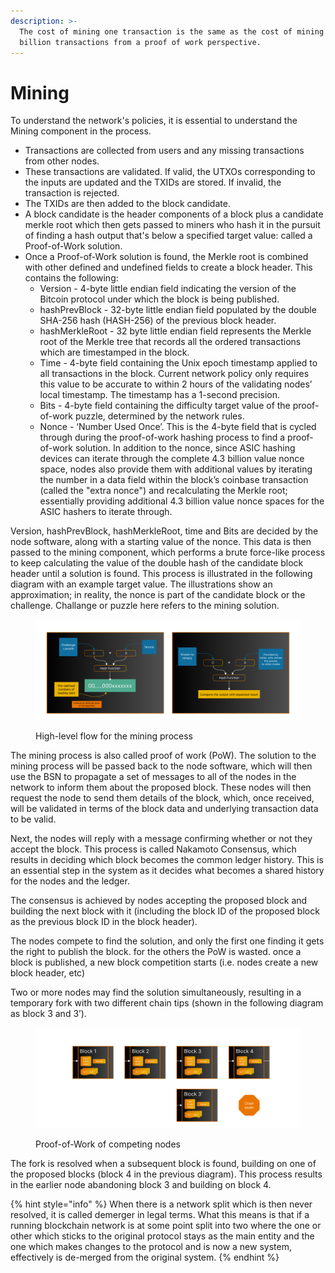 ```yaml
---
description: >-
  The cost of mining one transaction is the same as the cost of mining 100
  billion transactions from a proof of work perspective.
---
```


# Mining

To understand the network's policies, it is essential to understand the Mining component in the process.

* Transactions are collected from users and any missing transactions from other nodes.
* These transactions are validated. If valid, the UTXOs corresponding to the inputs are updated and the TXIDs are stored. If invalid, the transaction is rejected.
* The TXIDs are then added to the block candidate.
* A block candidate is the header components of a block plus a candidate merkle root which then gets passed to miners who hash it in the pursuit of finding a hash output that's below a specified target value: called a Proof-of-Work solution.
* Once a Proof-of-Work solution is found, the Merkle root is combined with other defined and undefined fields to create a block header. This contains the following:
  * Version - 4-byte little endian field indicating the version of the Bitcoin protocol under which the block is being published.
  * hashPrevBlock - 32-byte little endian field populated by the double SHA-256 hash (HASH-256) of the previous block header.
  * hashMerkleRoot - 32 byte little endian field represents the Merkle root of the Merkle tree that records all the ordered transactions which are timestamped in the block.
  * Time - 4-byte field containing the Unix epoch timestamp applied to all transactions in the block. Current network policy only requires this value to be accurate to within 2 hours of the validating nodes’ local timestamp. The timestamp has a 1-second precision.
  * Bits - 4-byte field containing the difficulty target value of the proof-of-work puzzle, determined by the network rules.
  * Nonce - ‘Number Used Once’. This is the 4-byte field that is cycled through during the proof-of-work hashing process to find a proof-of-work solution. In addition to the nonce, since ASIC hashing devices can iterate through the complete 4.3 billion value nonce space, nodes also provide them with additional values by iterating the number in a data field within the block’s coinbase transaction (called the "extra nonce") and recalculating the Merkle root; essentially providing additional 4.3 billion value nonce spaces for the ASIC hashers to iterate through.

Version, hashPrevBlock, hashMerkleRoot, time and Bits are decided by the node software, along with a starting value of the nonce. This data is then passed to the mining component, which performs a brute force-like process to keep calculating the value of the double hash of the candidate block header until a solution is found. This process is illustrated in the following diagram with an example target value. The illustrations show an approximation; in reality, the nonce is part of the candidate block or the challenge. Challange or puzzle here refers to the mining solution.

<figure><img src="../../../.gitbook/assets/image (1).png" alt=""><figcaption><p>High-level flow for the mining process</p></figcaption></figure>

The mining process is also called proof of work (PoW). The solution to the mining process will be passed back to the node software, which will then use the BSN to propagate a set of messages to all of the nodes in the network to inform them about the proposed block. These nodes will then request the node to send them details of the block, which, once received, will be validated in terms of the block data and underlying transaction data to be valid.

Next, the nodes will reply with a message confirming whether or not they accept the block. This process is called Nakamoto Consensus, which results in deciding which block becomes the common ledger history. This is an essential step in the system as it decides what becomes a shared history for the nodes and the ledger.

The consensus is achieved by nodes accepting the proposed block and building the next block with it (including the block ID of the proposed block as the previous block ID in the block header).

The nodes compete to find the solution, and only the first one finding it gets the right to publish the block. for the others the PoW is wasted. once a block is published, a new block competition starts (i.e. nodes create a new block header, etc)

Two or more nodes may find the solution simultaneously, resulting in a temporary fork with two different chain tips (shown in the following diagram as block 3 and 3’).

<figure><img src="../../../.gitbook/assets/image (1) (1).png" alt=""><figcaption><p>Proof-of-Work of competing nodes</p></figcaption></figure>

The fork is resolved when a subsequent block is found, building on one of the proposed blocks (block 4 in the previous diagram). This process results in the earlier node abandoning block 3 and building on block 4.

{% hint style="info" %}
When there is a network split which is then never resolved, it is called demerger in legal terms. What this means is that if a running blockchain network is at some point split into two where the one or other which sticks to the original protocol stays as the main entity and the one which makes changes to the protocol and is now a new system, effectively is de-merged from the original system.
{% endhint %}
